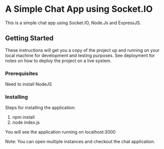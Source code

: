 # A Simple Chat App using Socket.IO

This is a simple chat app using Socket.IO, Node.Js and ExpressJS.

## Getting Started

These instructions will get you a copy of the project up and running on your local machine for development and testing purposes. See deployment for notes on how to deploy the project on a live system.

### Prerequisites

Need to install NodeJS

### Installing

Steps for installing the application:

1. npm install
2. node index.js

You will see the application running on localhost:3000

Note: You can open multiple instances and checkout the chat application.
